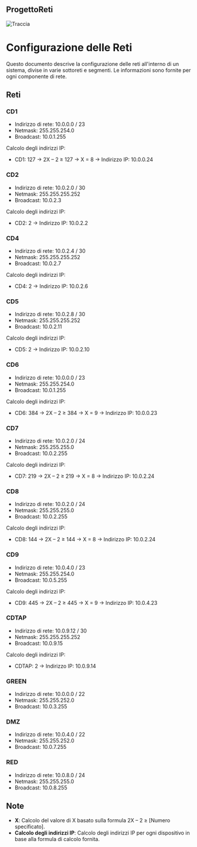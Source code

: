 ## ProgettoReti


![Traccia](https://github.com/Ranchoo28/ProgettoReti/assets/114573233/b163d15f-d0a6-4455-90a0-0c9075c9b15e)


# Configurazione delle Reti

Questo documento descrive la configurazione delle reti all'interno di un sistema, divise in varie sottoreti e segmenti. Le informazioni sono fornite per ogni componente di rete.

## Reti

### CD1
- Indirizzo di rete: 10.0.0.0 / 23
- Netmask: 255.255.254.0
- Broadcast: 10.0.1.255

Calcolo degli indirizzi IP:
- CD1: 127 → 2X – 2 ≥ 127 → X = 8 → Indirizzo IP: 10.0.0.24

### CD2
- Indirizzo di rete: 10.0.2.0 / 30
- Netmask: 255.255.255.252
- Broadcast: 10.0.2.3

Calcolo degli indirizzi IP:
- CD2: 2 → Indirizzo IP: 10.0.2.2

### CD4
- Indirizzo di rete: 10.0.2.4 / 30
- Netmask: 255.255.255.252
- Broadcast: 10.0.2.7

Calcolo degli indirizzi IP:
- CD4: 2 → Indirizzo IP: 10.0.2.6

### CD5
- Indirizzo di rete: 10.0.2.8 / 30
- Netmask: 255.255.255.252
- Broadcast: 10.0.2.11

Calcolo degli indirizzi IP:
- CD5: 2 → Indirizzo IP: 10.0.2.10

### CD6
- Indirizzo di rete: 10.0.0.0 / 23
- Netmask: 255.255.254.0
- Broadcast: 10.0.1.255

Calcolo degli indirizzi IP:
- CD6: 384 → 2X – 2 ≥ 384 → X = 9 → Indirizzo IP: 10.0.0.23

### CD7
- Indirizzo di rete: 10.0.2.0 / 24
- Netmask: 255.255.255.0
- Broadcast: 10.0.2.255

Calcolo degli indirizzi IP:
- CD7: 219 → 2X – 2 ≥ 219 → X = 8 → Indirizzo IP: 10.0.2.24

### CD8
- Indirizzo di rete: 10.0.2.0 / 24
- Netmask: 255.255.255.0
- Broadcast: 10.0.2.255

Calcolo degli indirizzi IP:
- CD8: 144 → 2X – 2 ≥ 144 → X = 8 → Indirizzo IP: 10.0.2.24

### CD9
- Indirizzo di rete: 10.0.4.0 / 23
- Netmask: 255.255.254.0
- Broadcast: 10.0.5.255

Calcolo degli indirizzi IP:
- CD9: 445 → 2X – 2 ≥ 445 → X = 9 → Indirizzo IP: 10.0.4.23

### CDTAP
- Indirizzo di rete: 10.0.9.12 / 30
- Netmask: 255.255.255.252
- Broadcast: 10.0.9.15

Calcolo degli indirizzi IP:
- CDTAP: 2 → Indirizzo IP: 10.0.9.14

### GREEN
- Indirizzo di rete: 10.0.0.0 / 22
- Netmask: 255.255.252.0
- Broadcast: 10.0.3.255

### DMZ
- Indirizzo di rete: 10.0.4.0 / 22
- Netmask: 255.255.252.0
- Broadcast: 10.0.7.255

### RED
- Indirizzo di rete: 10.0.8.0 / 24
- Netmask: 255.255.255.0
- Broadcast: 10.0.8.255

## Note
- **X**: Calcolo del valore di X basato sulla formula 2X – 2 ≥ [Numero specificato].
- **Calcolo degli indirizzi IP**: Calcolo degli indirizzi IP per ogni dispositivo in base alla formula di calcolo fornita.


